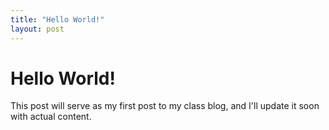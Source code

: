 ```yaml
---
title: "Hello World!"
layout: post
---
```

# Hello World!

This post will serve as my first post to my class blog, and I'll update it soon with actual content.